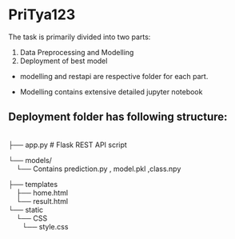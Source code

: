 # PriTya123

The task is primarily divided into two parts:
1. Data Preprocessing and Modelling
2. Deployment of best model

- modelling and restapi are respective folder for each part.

- Modelling contains extensive detailed jupyter notebook 

<h2> Deployment folder has following structure: </h2>
 <br />
  ├── app.py  # Flask REST API script  <br />
  
  └── models/  <br />
  &nbsp;&nbsp;&nbsp;    └── Contains prediction.py , model.pkl ,class.npy <br />
      
  ├── templates  <br />
   &nbsp;&nbsp;&nbsp;    ├── home.html  <br />
    &nbsp;&nbsp;&nbsp;   └── result.html  <br />
  └── static  <br />
   &nbsp;&nbsp;&nbsp;   └── CSS  <br />
         &nbsp;&nbsp;&nbsp;&nbsp;&nbsp;&nbsp;  └── style.css
